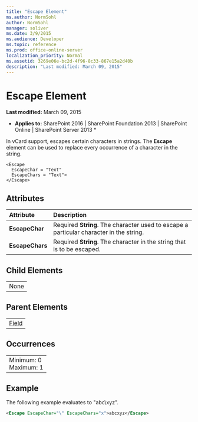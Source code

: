 ```yaml
---
title: "Escape Element"
ms.author: NormSohl
author: NormSohl
manager: soliver
ms.date: 3/9/2015
ms.audience: Developer
ms.topic: reference
ms.prod: office-online-server
localization_priority: Normal
ms.assetid: 3269e06e-bc2d-4f96-8c33-867e15a2d40b
description: "Last modified: March 09, 2015"
---
```


# Escape Element

 **Last modified:** March 09, 2015 
  
 * **Applies to:** SharePoint 2016 | SharePoint Foundation 2013 | SharePoint Online | SharePoint Server 2013 * 
  
In vCard support, escapes certain characters in strings. The **Escape** element can be used to replace every occurrence of a character in the string. 
  
```
<Escape
  EscapeChar = "Text"
  EscapeChars = "Text">
</Escape>
```

## Attributes

|**Attribute**|**Description**|
|:-----|:-----|
|**EscapeChar** <br/> |Required **String**. The character used to escape a particular character in the string.  <br/> |
|**EscapeChars** <br/> |Required **String**. The character in the string that is to be escaped.  <br/> |
   
## Child Elements

||
|:-----|
|None |
   
## Parent Elements

||
|:-----|
|[Field](../../collaborative-application-markup-language-caml-schemas/list-schema/field-element-list.md)|
   
## Occurrences

||
|:-----|
|Minimum: 0  <br/> Maximum: 1  <br/> |
   
## Example

The following example evaluates to "abc\xyz".
  
```XML
<Escape EscapeChar="\" EscapeChars="x">abcxyz</Escape>
```


